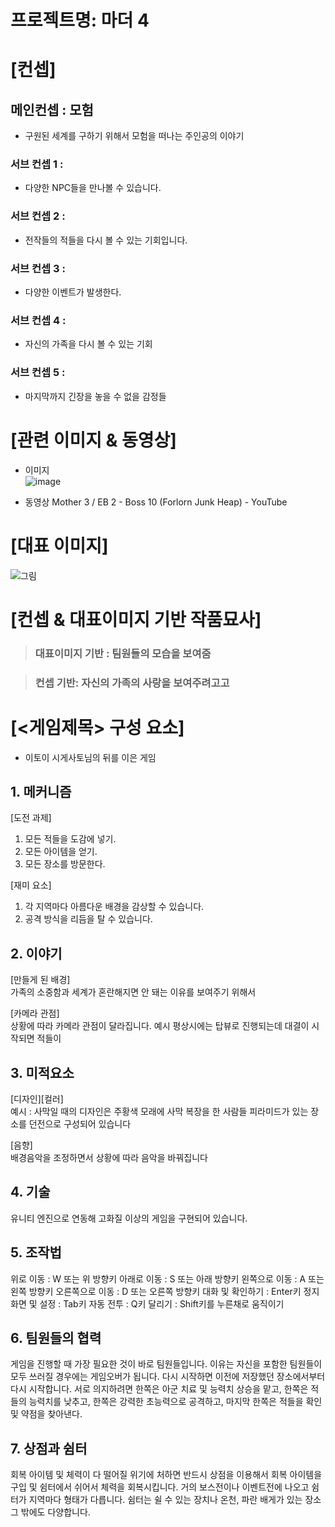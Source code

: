 # 프로젝트명: 마더 4

# [컨셉]

## 메인컨셉 : 모험

- 구원된 세계를 구하기 위해서 모험을 떠나는 주인공의 이야기

### 서브 컨셉 1 :

- 다양한 NPC들을 만나볼 수 있습니다.

### 서브 컨셉 2 :

- 전작들의 적들을 다시 볼 수 있는 기회입니다.

### 서브 컨셉 3 :

- 다양한 이벤트가 발생한다.

### 서브 컨셉 4 :

- 자신의 가족을 다시 볼 수 있는 기회

### 서브 컨셉 5 :

- 마지막까지 긴장을 놓을 수 없을 감정들


# [관련 이미지 & 동영상]

- 이미지  
  ![image](https://github.com/f1709/f1709.github.io/assets/147009737/1b9d8e2d-2092-49fb-9071-57e41c6c109d)

- 동영상
  Mother 3 / EB 2 - Boss 10 (Forlorn Junk Heap) - YouTube


# [대표 이미지]

![그림](./img/그림.png)


# [컨셉 & 대표이미지 기반 작품묘사]

> ### 대표이미지 기반 : 팀원들의 모습을 보여줌

> ### 컨셉 기반: 자신의 가족의 사랑을 보여주려고고


# [<게임제목> 구성 요소]

- 이토이 시게사토님의 뒤를 이은 게임


## 1. 메커니즘

[도전 과제]

1. 모든 적들을 도감에 넣기.
2. 모든 아이템을 얻기.
3. 모든 장소를 방문한다.

[재미 요소]

1. 각 지역마다 아름다운 배경을 감상할 수 있습니다.
2. 공격 방식을 리듬을 탈 수 있습니다.


## 2. 이야기

[만들게 된 배경]  
가족의 소중함과 세계가 혼란해지면 안 돼는 이유를 보여주기 위해서

[카메라 관점]  
상황에 따라 카메라 관점이 달라집니다. 예시 평상시에는 탑뷰로 진행되는데 대결이 시작되면 적들이


## 3. 미적요소

[디자인][컬러]  
예시 : 사막일 때의 디자인은 주황색 모래에 사막 복장을 한 사람들 피라미드가 있는 장소를 던전으로 구성되어 있습니다

[음향]  
배경음악을 조정하면서 상황에 따라 음악을 바꿔집니다

## 4. 기술

유니티 엔진으로 연동해 고화질 이상의 게임을 구현되어 있습니다.

## 5. 조작법
위로 이동 : W 또는 위 방향키
아래로 이동 : S 또는 아래 방향키
왼쪽으로 이동 : A 또는 왼쪽 방향키
오른쪽으로 이동 : D 또는 오른쪽 방향키
대화 및 확인하기 : Enter키
정지 화면 및 설정 : Tab키
자동 전투 : Q키
달리기 : Shift키를 누른채로 움직이기

## 6. 팀원들의 협력
게임을 진행할 때 가장 필요한 것이 바로 팀원들입니다.
이유는 자신을 포함한 팀원들이 모두 쓰러질 경우에는 게임오버가 됩니다.
다시 시작하면 이전에 저장했던 장소에서부터 다시 시작합니다.
서로 의지하려면 한쪽은 아군 치료 및 능력치 상승을 맡고, 한쪽은 적들의 능력치를 낮추고, 한쪽은 강력한 초능력으로 공격하고,
마지막 한쪽은 적들을 확인 및 약점을 찾아낸다.

## 7. 상점과 쉼터
회복 아이템 및 체력이 다 떨어질 위기에 처하면 반드시 상점을 이용해서 회복 아이템을 구입 및 쉼터에서 쉬어서 체력을 회복시킵니다.
거의 보스전이나 이벤트전에 나오고 쉼터가 지역마다 형태가 다릅니다.
쉼터는 쉴 수 있는 장치나 온천, 파란 배게가 있는 장소 그 밖에도 다양합니다.
